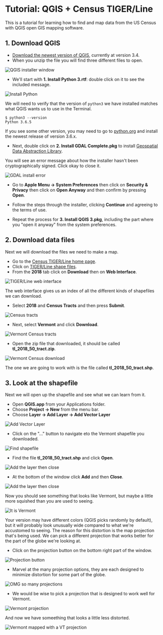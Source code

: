 # Tutorial: QGIS + Census TIGER/Line

This is a tutorial for learning how to find and map data from the US Census with QGIS open GIS mapping software.

## 1. Download QGIS

* [Download the newest version of QGIS](https://www.qgis.org/), currently at version 3.4.
* When you unzip the file you will find three different files to open.

![QGIS installer window](img/09/09-0.png)

* We'll start with __1. Install Python 3.rtf__: double click on it to see the included message.

![Install Python](img/09/09-1.png)

We will need to verify that the version of `python3` we have installed matches what QGIS wants us to use in the Terminal.

```
$ python3 --version
Python 3.6.5
```

If you see some other version, you may need to go to [python.org](https://www.python.org/downloads/) and install the newest release of version 3.6.x.

* Next, double click on __2. Install GDAL Complete.pkg__ to install [Geospatial Data Abstraction Library](https://www.gdal.org/).

You will see an error message about how the installer hasn't been cryptographically signed. Click okay to close it.

![GDAL install error](img/09/09-2.png)

* Go to __Apple Menu → System Preferences__ then click on __Security & Privacy__ then click on __Open Anyway__ and then confirm by pressing __Open__.

* Follow the steps through the installer, clicking __Continue__ and agreeing to the terms of use.

* Repeat the process for __3. Install QGIS 3.pkg__, including the part where you "open it anyway" from the system preferences.

## 2. Download data files

Next we will download the files we need to make a map.

* Go to the [Census TIGER/Line home page](https://www.census.gov/geo/maps-data/data/tiger.html).
* Click on [TIGER/Line shape files](https://www.census.gov/geo/maps-data/data/tiger-line.html).
* From the __2018__ tab click on __Download__ then on __Web Interface__.

![TIGER/Line web interface](img/09/09-5.png)

The web interface gives us an index of all the different kinds of shapefiles we can download.

* Select __2018__ and __Census Tracts__ and then press __Submit__.

![Census tracts](img/09/09-6.png)

* Next, select __Vermont__ and click __Download__.

![Vermont Census tracts](img/09/09-7.png)

* Open the zip file that downloaded, it should be called __tl_2018_50_tract.zip__.

![Vermont Census download](img/09/09-8.png)

The one we are going to work with is the file called __tl_2018_50_tract.shp__.

## 3. Look at the shapefile

Next we will open up the shapefile and see what we can learn from it.

* Open __QGIS.app__ from your Applications folder.
* Choose __Project → New__ from the menu bar.
* Choose __Layer → Add Layer → Add Vector Layer__

![Add Vector Layer](img/09/09-9.png)

* Click on the "..." button to navigate eto the Vermont shapefile you downloaded.

![Find shapefile](img/09/09-10.png)

* Find the file __tl_2018_50_tract.shp__ and click __Open__.

![Add the layer then close](img/09/09-11.png)

* At the bottom of the window click __Add__ and then __Close__.

![Add the layer then close](img/09/09-12.png)

Now you should see something that looks like Vermont, but maybe a little more squished than you are used to seeing.

![It is Vermont](img/09/09-13.png)

Your version may have different colors (QGIS picks randomly by default), but it will probably look unusually wide compared to what we're accustomed to seeing. The reason for this distortion is the map projection that's being used. We can pick a different projection that works better for the part of the globe we're looking at.

* Click on the projection button on the bottom right part of the window.

![Projection button](img/09/09-14.png)

* Marvel at the many projection options, they are each designed to minimize distortion for some part of the globe.

![OMG so many projections](img/09/09-15.png)

* We would be wise to pick a projection that is designed to work well for Vermont.

![Vermont projection](img/09/09-16.png)

And now we have someething that looks a little less distorted.

![Vermont mapped with a VT projection](img/09/09-17.png)
